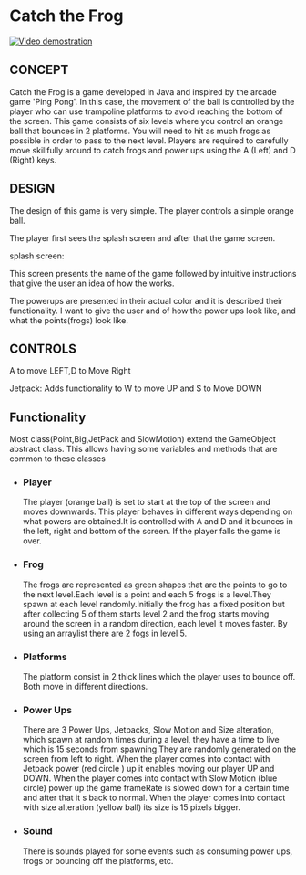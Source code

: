 <h1>Catch the Frog</h1>

[![Video demostration](http://img.youtube.com/vi/OHUOquZpyrw/0.jpg)](http://www.youtube.com/watch?v=OHUOquZpyrw)


<h2>CONCEPT</h2>
<p> Catch the Frog is a game developed in Java and inspired by the arcade game 'Ping Pong'. In this case, the movement of the ball is controlled by the player who can use trampoline platforms to avoid reaching the bottom of the screen.
This game consists of six levels where you control an orange ball that bounces in 2 platforms. You will need to hit as much frogs as possible in order to pass to the next level.
Players are required to carefully move skillfully around to catch frogs and power ups using the A (Left) and D (Right) keys.</p>

<h2>DESIGN</h2>
<p>The design of this game is very simple. The player controls a simple orange ball.
<p>The player first sees the splash screen and after that the game screen.</p>
splash screen:
<p>This screen presents the name of the game followed by intuitive instructions that give the user an idea of how the works.</p>
<p>The powerups are presented in their actual color and it is described their functionality. I want to give the user and of how the power ups look like, and what the points(frogs) look like.</p>

<h2>CONTROLS</h2>
<p>A to move LEFT,D to Move Right</p>
Jetpack: Adds functionality to W to move UP and S to Move DOWN</p>
<h2>Functionality</h2>
<p>Most class(Point,Big,JetPack and SlowMotion) extend the GameObject abstract class. This allows having some variables and methods that are common to these classes </p>
<ul>
<li><h3>Player</h3></li>
<p>The player (orange ball) is set to start at the top of the screen and moves downwards. This player behaves in different ways depending on what powers are obtained.It is controlled with A and D and it bounces in the left, right and bottom of the screen. If the player falls the game is over.</p>

<li><h3>Frog</h3></li>
<p>The frogs are represented as green shapes that are the points to go to the next level.Each level is a point and each 5 frogs is a level.They spawn at each level randomly.Initially the frog has a fixed position but after collecting 5 of them starts level 2 and the frog starts moving around the screen in a random direction, each level it moves faster. By using an arraylist there are 2 fogs in level 5. </p>

<li><h3>Platforms</h3></li>
<p>The platform consist in 2 thick lines which the player uses to bounce off. Both move in different directions. </p>

<li><h3>Power Ups</h3></li>
<p>There are 3 Power Ups, Jetpacks, Slow Motion and Size alteration, which spawn at random times during a level, they have a time to live which is 15 seconds from spawning.They are randomly generated on the screen from left to right. When the player comes into contact with Jetpack power (red circle ) up it enables moving our player UP and DOWN. When the player comes into contact with Slow Motion (blue circle) power up the game frameRate is slowed down for a certain time and after that it s back to normal. When the player comes into contact with size alteration (yellow ball) its size is 15 pixels bigger. </p>

<li><h3>Sound</h3></li>
<p>There is sounds played for some events such as consuming power ups, frogs or bouncing off the platforms, etc. </p>
</ul>





